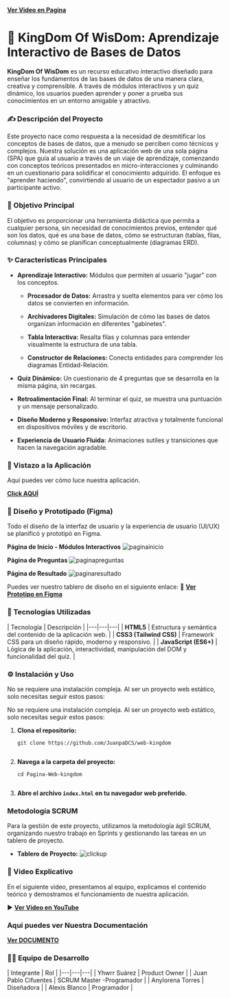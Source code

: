 [**Ver Video en Pagina**](https://juanpadcs.github.io/web-kingdom/ "null")

# 👑 KingDom Of WisDom: Aprendizaje Interactivo de Bases de Datos

**KingDom Of WisDom** es un recurso educativo interactivo diseñado para enseñar los fundamentos de las bases de datos de una manera clara, creativa y comprensible. A través de módulos interactivos y un quiz dinámico, los usuarios pueden aprender y poner a prueba sus conocimientos en un entorno amigable y atractivo.
    

### ✍️ Descripción del Proyecto

Este proyecto nace como respuesta a la necesidad de desmitificar los conceptos de bases de datos, que a menudo se perciben como técnicos y complejos. Nuestra solución es una aplicación web de una sola página (SPA) que guía al usuario a través de un viaje de aprendizaje, comenzando con conceptos teóricos presentados en micro-interacciones y culminando en un cuestionario para solidificar el conocimiento adquirido. El enfoque es "aprender haciendo", convirtiendo al usuario de un espectador pasivo a un participante activo.

### 🎯 Objetivo Principal

El objetivo es proporcionar una herramienta didáctica que permita a cualquier persona, sin necesidad de conocimientos previos, entender qué son los datos, qué es una base de datos, cómo se estructuran (tablas, filas, columnas) y cómo se planifican conceptualmente (diagramas ERD).

### ✨ Características Principales

-   **Aprendizaje Interactivo:** Módulos que permiten al usuario "jugar" con los conceptos.
    
    -   **Procesador de Datos:** Arrastra y suelta elementos para ver cómo los datos se convierten en información.
        
    -   **Archivadores Digitales:** Simulación de cómo las bases de datos organizan información en diferentes "gabinetes".
        
    -   **Tabla Interactiva:** Resalta filas y columnas para entender visualmente la estructura de una tabla.
        
    -   **Constructor de Relaciones:** Conecta entidades para comprender los diagramas Entidad-Relación.
        
-   **Quiz Dinámico:** Un cuestionario de 4 preguntas que se desarrolla en la misma página, sin recargas.
    
-   **Retroalimentación Final:** Al terminar el quiz, se muestra una puntuación y un mensaje personalizado.
    
-   **Diseño Moderno y Responsivo:** Interfaz atractiva y totalmente funcional en dispositivos móviles y de escritorio.
    
-   **Experiencia de Usuario Fluida:** Animaciones sutiles y transiciones que hacen la navegación agradable.
    

### 📸 Vistazo a la Aplicación

Aquí puedes ver cómo luce nuestra aplicación.


[**Click AQUÍ**](https://juanpadcs.github.io/web-kingdom/)

### 🎨 Diseño y Prototipado (Figma)

Todo el diseño de la interfaz de usuario y la experiencia de usuario (UI/UX) se planificó y prototipó en Figma. 

**Página de Inicio - Módulos Interactivos** 
![paginainicio](./docs/index.png)

**Página de Preguntas** 
![paginapreguntas](./docs/preguntas.png)

**Página de Resultado** 
![paginaresultado](./docs/resultado.png)

Puedes ver nuestro tablero de diseño en el siguiente enlace:
🔗 [**Ver Prototipo en Figma**](https://www.figma.com/proto/hA6e5SNeSn7MdLrxFxyYBP/proyecto-kingdom?node-id=1-2&t=Rz5OUJsYBzhRcHOt-1)

### 🚀 Tecnologías Utilizadas

| Tecnología | Descripción | 
|---|---|---|
| **HTML5** | Estructura y semántica del contenido de la aplicación web. | 
| **CSS3 (Tailwind CSS)** | Framework CSS para un diseño rápido, moderno y responsivo. | 
| **JavaScript (ES6+)** | Lógica de la aplicación, interactividad, manipulación del DOM y funcionalidad del quiz. | 

### ⚙️ Instalación y Uso

No se requiere una instalación compleja. Al ser un proyecto web estático, solo necesitas seguir estos pasos:

No se requiere una instalación compleja. Al ser un proyecto web estático, solo necesitas seguir estos pasos:

1.  **Clona el repositorio:**
    
    ```
    git clone https://github.com/JuanpaDCS/web-kingdom
    
    
    ```
    
2.  **Navega a la carpeta del proyecto:**
    
    ```
    cd Pagina-Web-kingdom
    
    
    ```
    
3.  **Abre el archivo `index.html` en tu navegador web preferido.**

### Metodología SCRUM

Para la gestión de este proyecto, utilizamos la metodología ágil SCRUM, organizando nuestro trabajo en Sprints y gestionando las tareas en un tablero de proyecto.

- **Tablero de Proyecto:** 
![clickup](./docs/tablero.jpg)
    

### 🎥 Video Explicativo

En el siguiente video, presentamos al equipo, explicamos el contenido teórico y demostramos el funcionamiento de nuestra aplicación.

▶️ [**Ver Video en YouTube**](https://youtu.be/ONP487i4vg0"null")

### Aqui puedes ver Nuestra Documentación 

[**Ver DOCUMENTO**](https://drive.google.com/file/d/1hKIigg26kKW5ITW_aKg4P3Vfcrh5Cxtx/view?usp=drive_link
"null")

### 🧑‍💻 Equipo de Desarrollo


| Integrante | Rol | 
|---|---|---|
| Yhwrr Suárez | Product Owner | 
| Juan Pablo Cifuentes | SCRUM Master -Programador | 
| Anylorena Torres | Diseñadora | 
| Alexis Blanco | Programador | 
